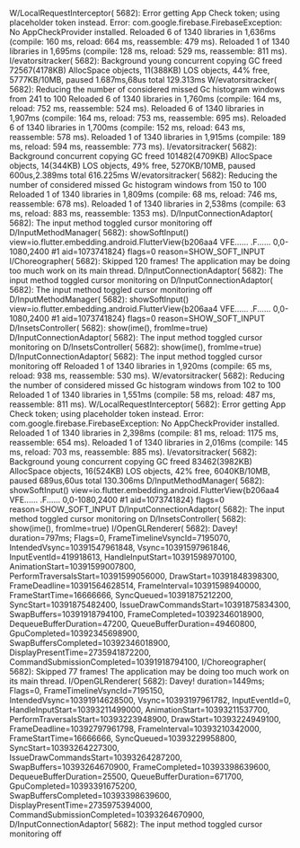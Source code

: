 W/LocalRequestInterceptor( 5682): Error getting App Check token; using placeholder token instead. Error: com.google.firebase.FirebaseException: No AppCheckProvider installed.
Reloaded 6 of 1340 libraries in 1,636ms (compile: 160 ms, reload: 664 ms, reassemble: 479 ms).
Reloaded 1 of 1340 libraries in 1,695ms (compile: 128 ms, reload: 529 ms, reassemble: 811 ms).
I/evatorsitracker( 5682): Background young concurrent copying GC freed 72567(4178KB) AllocSpace objects, 11(388KB) LOS objects, 44% free, 5777KB/10MB, paused 1.687ms,68us total 129.313ms
W/evatorsitracker( 5682): Reducing the number of considered missed Gc histogram windows from 241 to 100
Reloaded 6 of 1340 libraries in 1,760ms (compile: 164 ms, reload: 752 ms, reassemble: 524 ms).
Reloaded 6 of 1340 libraries in 1,907ms (compile: 164 ms, reload: 753 ms, reassemble: 695 ms).
Reloaded 6 of 1340 libraries in 1,700ms (compile: 152 ms, reload: 643 ms, reassemble: 578 ms).
Reloaded 1 of 1340 libraries in 1,915ms (compile: 189 ms, reload: 594 ms, reassemble: 773 ms).
I/evatorsitracker( 5682): Background concurrent copying GC freed 101482(4709KB) AllocSpace objects, 14(344KB) LOS objects, 49% free, 5270KB/10MB, paused 600us,2.389ms total 616.225ms
W/evatorsitracker( 5682): Reducing the number of considered missed Gc histogram windows from 150 to 100
Reloaded 1 of 1340 libraries in 1,809ms (compile: 68 ms, reload: 746 ms, reassemble: 678 ms).
Reloaded 1 of 1340 libraries in 2,538ms (compile: 63 ms, reload: 883 ms, reassemble: 1353 ms).
D/InputConnectionAdaptor( 5682): The input method toggled cursor monitoring off
D/InputMethodManager( 5682): showSoftInput() view=io.flutter.embedding.android.FlutterView{b206aa4 VFE...... .F...... 0,0-1080,2400 #1 aid=1073741824} flags=0 reason=SHOW_SOFT_INPUT
I/Choreographer( 5682): Skipped 120 frames!  The application may be doing too much work on its main thread.
D/InputConnectionAdaptor( 5682): The input method toggled cursor monitoring on
D/InputConnectionAdaptor( 5682): The input method toggled cursor monitoring off
D/InputMethodManager( 5682): showSoftInput() view=io.flutter.embedding.android.FlutterView{b206aa4 VFE...... .F...... 0,0-1080,2400 #1 aid=1073741824} flags=0 reason=SHOW_SOFT_INPUT
D/InsetsController( 5682): show(ime(), fromIme=true)
D/InputConnectionAdaptor( 5682): The input method toggled cursor monitoring on
D/InsetsController( 5682): show(ime(), fromIme=true)
D/InputConnectionAdaptor( 5682): The input method toggled cursor monitoring off
Reloaded 1 of 1340 libraries in 1,920ms (compile: 65 ms, reload: 938 ms, reassemble: 530 ms).
W/evatorsitracker( 5682): Reducing the number of considered missed Gc histogram windows from 102 to 100
Reloaded 1 of 1340 libraries in 1,551ms (compile: 58 ms, reload: 487 ms, reassemble: 811 ms).
W/LocalRequestInterceptor( 5682): Error getting App Check token; using placeholder token instead. Error: com.google.firebase.FirebaseException: No AppCheckProvider installed.
Reloaded 1 of 1340 libraries in 2,398ms (compile: 81 ms, reload: 1175 ms, reassemble: 654 ms).
Reloaded 1 of 1340 libraries in 2,016ms (compile: 145 ms, reload: 703 ms, reassemble: 885 ms).
I/evatorsitracker( 5682): Background young concurrent copying GC freed 83462(3982KB) AllocSpace objects, 16(524KB) LOS objects, 42% free, 6040KB/10MB, paused 689us,60us total 130.306ms
D/InputMethodManager( 5682): showSoftInput() view=io.flutter.embedding.android.FlutterView{b206aa4 VFE...... .F...... 0,0-1080,2400 #1 aid=1073741824} flags=0 reason=SHOW_SOFT_INPUT
D/InputConnectionAdaptor( 5682): The input method toggled cursor monitoring on
D/InsetsController( 5682): show(ime(), fromIme=true)
I/OpenGLRenderer( 5682): Davey! duration=797ms; Flags=0, FrameTimelineVsyncId=7195070, IntendedVsync=10391547961848, Vsync=10391597961846, InputEventId=419918613, HandleInputStart=10391598970100, AnimationStart=10391599007800, PerformTraversalsStart=10391599056000, DrawStart=10391848398300, FrameDeadline=10391564628514, FrameInterval=10391598940000, FrameStartTime=16666666, SyncQueued=10391875212200, SyncStart=10391875482400, IssueDrawCommandsStart=10391875834300, SwapBuffers=10391918794100, FrameCompleted=10392346018900, DequeueBufferDuration=47200, QueueBufferDuration=49460800, GpuCompleted=10392345698900, SwapBuffersCompleted=10392346018900, DisplayPresentTime=2735941872200, CommandSubmissionCompleted=10391918794100, 
I/Choreographer( 5682): Skipped 77 frames!  The application may be doing too much work on its main thread.
I/OpenGLRenderer( 5682): Davey! duration=1449ms; Flags=0, FrameTimelineVsyncId=7195150, IntendedVsync=10391914628500, Vsync=10393197961782, InputEventId=0, HandleInputStart=10393211499000, AnimationStart=10393211537700, PerformTraversalsStart=10393223948900, DrawStart=10393224949100, FrameDeadline=10392797961798, FrameInterval=10393210342000, FrameStartTime=16666666, SyncQueued=10393229958800, SyncStart=10393264227300, IssueDrawCommandsStart=10393264287200, SwapBuffers=10393264670900, FrameCompleted=10393398639600, DequeueBufferDuration=25500, QueueBufferDuration=671700, GpuCompleted=10393391675200, SwapBuffersCompleted=10393398639600, DisplayPresentTime=2735975394000, CommandSubmissionCompleted=10393264670900, 
D/InputConnectionAdaptor( 5682): The input method toggled cursor monitoring off